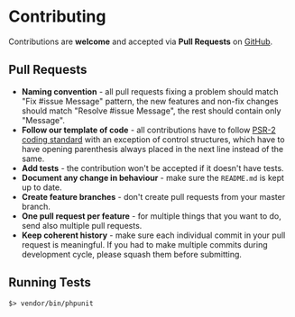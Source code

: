 # Contributing

Contributions are **welcome** and accepted via **Pull Requests** on [GitHub](https://github.com/dazzle-php/throwable).

## Pull Requests

- **Naming convention** - all pull requests fixing a problem should match "Fix #issue Message" pattern, the new features and non-fix changes should match "Resolve #issue Message", the rest should contain only "Message".
- **Follow our template of code** - all contributions have to follow [PSR-2 coding standard](https://github.com/php-fig/fig-standards/blob/master/accepted/PSR-2-coding-style-guide.md) with an exception of control structures, which have to have opening parenthesis always placed in the next line instead of the same.
- **Add tests** - the contribution won't be accepted if it doesn't have tests.
- **Document any change in behaviour** - make sure the `README.md` is kept up to date.
- **Create feature branches** - don't create pull requests from your master branch.
- **One pull request per feature** - for multiple things that you want to do, send also multiple pull requests.
- **Keep coherent history** - make sure each individual commit in your pull request is meaningful. If you had to make multiple commits during development cycle, please squash them before submitting.

## Running Tests

```
$> vendor/bin/phpunit
```
